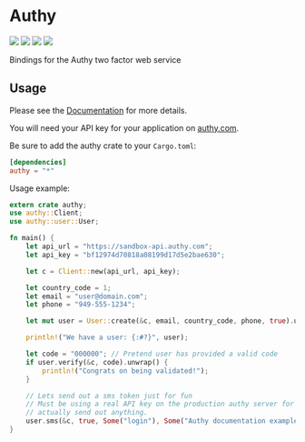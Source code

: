 # Authy
[![](https://docs.rs/authy/badge.svg)](https://docs.rs/authy) [![](https://img.shields.io/crates/v/authy.svg)](https://crates.io/crates/authy) [![](https://img.shields.io/crates/l/authy.svg)](https://raw.githubusercontent.com/lholden/authy-rs/master/LICENSE) [![](https://travis-ci.org/lholden/authy-rs.svg?branch=master)](https://travis-ci.org/lholden/authy-rs)

Bindings for the Authy two factor web service

## Usage

Please see the [Documentation](https://docs.rs/authy) for more details.

You will need your API key for your application on [authy.com](https://authy.com).

Be sure to add the authy crate to your `Cargo.toml`:

```toml
[dependencies]
authy = "*"
```

Usage example:

```rust
extern crate authy;
use authy::Client;
use authy::user::User;

fn main() {
    let api_url = "https://sandbox-api.authy.com";
    let api_key = "bf12974d70818a08199d17d5e2bae630";

    let c = Client::new(api_url, api_key);

    let country_code = 1;
    let email = "user@domain.com";
    let phone = "949-555-1234";

    let mut user = User::create(&c, email, country_code, phone, true).unwrap();

    println!("We have a user: {:#?}", user);

    let code = "000000"; // Pretend user has provided a valid code
    if user.verify(&c, code).unwrap() {
        println!("Congrats on being validated!");
    }

    // Lets send out a sms token just for fun
    // Must be using a real API key on the production authy server for this to
    // actually send out anything.
    user.sms(&c, true, Some("login"), Some("Authy documentation example login")).unwrap();
}
```
